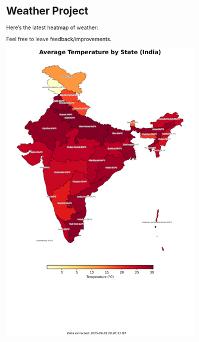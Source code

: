 # Weather Project

Here’s the latest heatmap of weather:

Feel free to leave feedback/improvements.

![India Heatmap](docs/assets/india_heatmap.png?v=DA8EAC)
